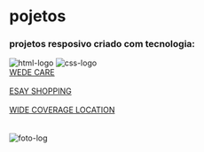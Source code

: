 <h1> pojetos </h1>
<h3> projetos resposivo criado com tecnologia: </h3>

   <img src="https://img.shields.io/badge/HTML5-E34F26?style=for-the-badge&logo=html5&logoColor=white" alt="html-logo"/>

   <img src="https://img.shields.io/badge/CSS3-1572B6?style=for-the-badge&logo=css3&logoColor=white" alt="css-logo"/> 
    
<br>
    <a <a href="http://127.0.0.1:5500/CSS/desafio%20easy.html"  target="blak"> WEDE CARE <a/>
<br>
<br>
      <a href="http://127.0.0.1:5500/CSS/desafio%20easy.html"  target="blak"> ESAY SHOPPING <a/>
<br>
<br>
      <a href="http://127.0.0.1:5500/CSS/desafio%20wide.HTML"  target="blak"> WIDE COVERAGE LOCATION <a/>
<br>
<br>
<br>
<img src="https://github.com/user-attachments/assets/b9f6222a-6aa6-464c-bd2f-65602c48e81a" alt="foto-log"/>
<br>
<br>
<br>
